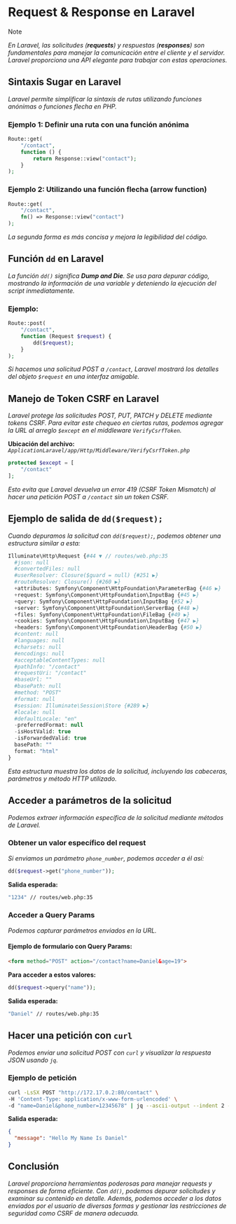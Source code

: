 <!-- Autor: Daniel Benjamin Perez Morales -->
<!-- GitHub: https://github.com/D4nitrix13 -->
<!-- GitLab: https://gitlab.com/D4nitrix13 -->
<!-- Correo electrónico: danielperezdev@proton.me -->

# **Request & Response en Laravel**

> [!NOTE]
> *En Laravel, las solicitudes (**requests**) y respuestas (**responses**) son fundamentales para manejar la comunicación entre el cliente y el servidor. Laravel proporciona una API elegante para trabajar con estas operaciones.*

## **Sintaxis Sugar en Laravel**

*Laravel permite simplificar la sintaxis de rutas utilizando funciones anónimas o funciones flecha en PHP.*

### **Ejemplo 1: Definir una ruta con una función anónima**

```php
Route::get(
    "/contact",
    function () {
        return Response::view("contact");
    }
);
```

### **Ejemplo 2: Utilizando una función flecha (arrow function)**

```php
Route::get(
    "/contact",
    fn() => Response::view("contact")
);
```

*La segunda forma es más concisa y mejora la legibilidad del código.*

## **Función `dd` en Laravel**

*La función `dd()` significa **Dump and Die**. Se usa para depurar código, mostrando la información de una variable y deteniendo la ejecución del script inmediatamente.*

### **Ejemplo:**

```php
Route::post(
    "/contact",
    function (Request $request) {
        dd($request);
    }
);
```

*Si hacemos una solicitud POST a `/contact`, Laravel mostrará los detalles del objeto `$request` en una interfaz amigable.*

## **Manejo de Token CSRF en Laravel**

*Laravel protege las solicitudes POST, PUT, PATCH y DELETE mediante tokens CSRF. Para evitar este chequeo en ciertas rutas, podemos agregar la URL al arreglo `$except` en el middleware `VerifyCsrfToken`.*

**Ubicación del archivo:**
*`ApplicationLaravel/app/Http/Middleware/VerifyCsrfToken.php`*

```php
protected $except = [
    "/contact"
];
```

*Esto evita que Laravel devuelva un error 419 (CSRF Token Mismatch) al hacer una petición POST a `/contact` sin un token CSRF.*

## **Ejemplo de salida de `dd($request);`**

*Cuando depuramos la solicitud con `dd($request);`, podemos obtener una estructura similar a esta:*

```php
Illuminate\Http\Request {#44 ▼ // routes/web.php:35
  #json: null
  #convertedFiles: null
  #userResolver: Closure($guard = null) {#251 ▶}
  #routeResolver: Closure() {#260 ▶}
  +attributes: Symfony\Component\HttpFoundation\ParameterBag {#46 ▶}
  +request: Symfony\Component\HttpFoundation\InputBag {#45 ▶}
  +query: Symfony\Component\HttpFoundation\InputBag {#52 ▶}
  +server: Symfony\Component\HttpFoundation\ServerBag {#48 ▶}
  +files: Symfony\Component\HttpFoundation\FileBag {#49 ▶}
  +cookies: Symfony\Component\HttpFoundation\InputBag {#47 ▶}
  +headers: Symfony\Component\HttpFoundation\HeaderBag {#50 ▶}
  #content: null
  #languages: null
  #charsets: null
  #encodings: null
  #acceptableContentTypes: null
  #pathInfo: "/contact"
  #requestUri: "/contact"
  #baseUrl: ""
  #basePath: null
  #method: "POST"
  #format: null
  #session: Illuminate\Session\Store {#289 ▶}
  #locale: null
  #defaultLocale: "en"
  -preferredFormat: null
  -isHostValid: true
  -isForwardedValid: true
  basePath: ""
  format: "html"
}
```

*Esta estructura muestra los datos de la solicitud, incluyendo las cabeceras, parámetros y método HTTP utilizado.*

## **Acceder a parámetros de la solicitud**

*Podemos extraer información específica de la solicitud mediante métodos de Laravel.*

### **Obtener un valor específico del request**

*Si enviamos un parámetro `phone_number`, podemos acceder a él así:*

```php
dd($request->get("phone_number"));
```

**Salida esperada:**

```bash
"1234" // routes/web.php:35
```

### **Acceder a Query Params**

*Podemos capturar parámetros enviados en la URL.*

#### **Ejemplo de formulario con Query Params:**

```html
<form method="POST" action="/contact?name=Daniel&age=19">
```

**Para acceder a estos valores:**

```php
dd($request->query("name"));
```

**Salida esperada:**

```bash
"Daniel" // routes/web.php:35
```

## **Hacer una petición con `curl`**

*Podemos enviar una solicitud POST con `curl` y visualizar la respuesta JSON usando `jq`.*

### **Ejemplo de petición**

```bash
curl -LsSX POST "http://172.17.0.2:80/contact" \
-H 'Content-Type: application/x-www-form-urlencoded' \
-d "name=Daniel&phone_number=12345678" | jq --ascii-output --indent 2 --color-output
```

**Salida esperada:**

```json
{
  "message": "Hello My Name Is Daniel"
}
```

## **Conclusión**

*Laravel proporciona herramientas poderosas para manejar requests y responses de forma eficiente. Con `dd()`, podemos depurar solicitudes y examinar su contenido en detalle. Además, podemos acceder a los datos enviados por el usuario de diversas formas y gestionar las restricciones de seguridad como CSRF de manera adecuada.*
